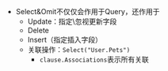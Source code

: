 - Select&Omit不仅仅会作用于Query，还作用于
	- Update：指定\忽视更新字段
	- Delete
	- Insert（指定插入字段）
	- 关联操作：`Select("User.Pets")`
		- `clause.Associations`表示所有关联